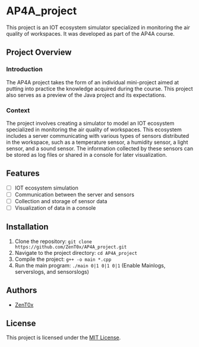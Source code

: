 # AP4A_project

This project is an IOT ecosystem simulator specialized in monitoring the air quality of workspaces. It was developed as part of the AP4A course.

## Project Overview

### Introduction

The AP4A project takes the form of an individual mini-project aimed at putting into practice the knowledge acquired during the course. This project also serves as a preview of the Java project and its expectations.
### Context

The project involves creating a simulator to model an IOT ecosystem specialized in monitoring the air quality of workspaces. This ecosystem includes a server communicating with various types of sensors distributed in the workspace, such as a temperature sensor, a humidity sensor, a light sensor, and a sound sensor. The information collected by these sensors can be stored as log files or shared in a console for later visualization.

## Features

- [ ] IOT ecosystem simulation
- [ ] Communication between the server and sensors
- [ ] Collection and storage of sensor data
- [ ] Visualization of data in a console

## Installation

1. Clone the repository: `git clone https://github.com/ZenT0x/AP4A_project.git`
2. Navigate to the project directory: `cd AP4A_project`
3. Compile the project: `g++ -o main *.cpp`
4. Run the main program: `./main 0|1 0|1 0|1` (Enable Mainlogs, serverslogs, and sensorslogs)

## Authors

- [ZenT0x](https://github.com/ZenT0x)

## License

This project is licensed under the [MIT License](https://opensource.org/licenses/MIT).
